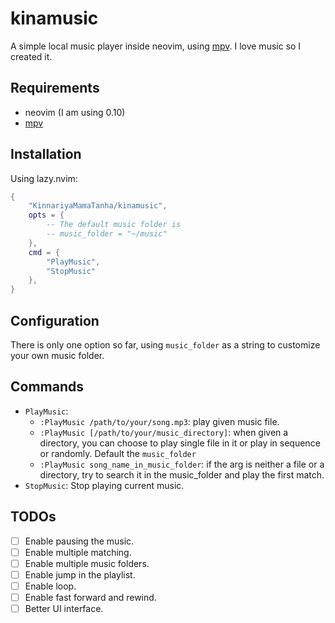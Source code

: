 # kinamusic

A simple local music player inside neovim, using [mpv](https://mpv.io/). I love music so I created it.

## Requirements

- neovim (I am using 0.10)
- [mpv](https://mpv.io/)

## Installation

Using lazy.nvim:

```lua
{
    "KinnariyaMamaTanha/kinamusic",
    opts = {
        -- The default music folder is
        -- music_folder = "~/music"
    },
    cmd = {
        "PlayMusic",
        "StopMusic"
    },
}
```

## Configuration

There is only one option so far, using `music_folder` as a string to customize your own music folder.

## Commands

- `PlayMusic`:
    - `:PlayMusic /path/to/your/song.mp3`: play given music file.
    - `:PlayMusic [/path/to/your/music_directory]`: when given a directory, you can choose to play single file in it or play in sequence or randomly. Default the `music_folder`
    - `:PlayMusic song_name_in_music_folder`: if the arg is neither a file or a directory, try to search it in the music_folder and play the first match.
- `StopMusic`: Stop playing current music.

## TODOs

- [ ] Enable pausing the music.
- [ ] Enable multiple matching.
- [ ] Enable multiple music folders.
- [ ] Enable jump in the playlist.
- [ ] Enable loop.
- [ ] Enable fast forward and rewind.
- [ ] Better UI interface.
